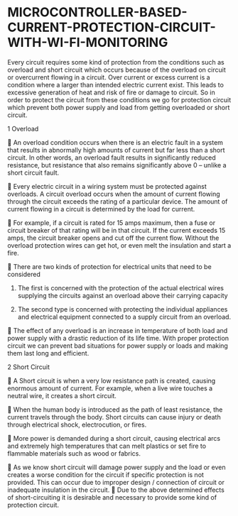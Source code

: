# MICROCONTROLLER-BASED-CURRENT-PROTECTION-CIRCUIT-WITH-WI-FI-MONITORING

Every circuit requires some kind of protection from the conditions such as overload and short 
circuit which occurs because of the overload on circuit or overcurrent flowing in a circuit. 
Over current or excess current is a condition where a larger than intended electric current 
exist. This leads to excessive generation of heat and risk of fire or damage to circuit. So in 
order to protect the circuit from these conditions we go for protection circuit which prevent 
both power supply and load from getting overloaded or short circuit.  
 
1 Overload 

 An overload condition occurs when there is an electric fault in a system that results in 
abnormally high amounts of current but far less than a short circuit.  In other words, 
an overload fault results in significantly reduced resistance, but resistance that also 
remains significantly above 0 – unlike a short circuit fault.

 Every electric circuit in a wiring system must be protected against overloads.  A 
circuit overload occurs when the amount of current flowing through the circuit 
exceeds the rating of a particular device. The amount of current flowing in a circuit is 
determined by the load for current. 

 For example, if a circuit is rated for 15 amps maximum, then a fuse or circuit breaker 
of that rating will be in that circuit. If the current exceeds 15 amps, the circuit breaker 
opens and cut off the current flow. Without the overload protection wires can get hot, 
or even melt the insulation and start a fire.

 There are two kinds of protection for electrical units that need to be considered 

1. The first is concerned with the protection of the actual electrical wires supplying 
the circuits against an overload above their carrying capacity

3. The second type is concerned with protecting the individual appliances and 
electrical equipment connected to a supply circuit from an overload.
 
 The effect of any overload is an increase in temperature of both load and power 
supply with a drastic reduction of its life time. With proper protection circuit we can 
prevent bad situations for power supply or loads and making them last long and 
efficient. 
                             
2 Short Circuit 

 A Short circuit is when a very low resistance path is created, causing enormous 
amount of current. For example, when a live wire touches a neutral wire, it creates a 
short circuit.

 When the human body is introduced as the path of least resistance, the current travels 
through the body. Short circuits can cause injury or death through electrical shock, 
electrocution, or fires. 

 More power is demanded during a short circuit, causing electrical arcs and extremely 
high temperatures that can melt plastics or set fire to flammable materials such as 
wood or fabrics. 

 As we know short circuit will damage power supply and the load or even creates 
a worse condition for the circuit if specific protection is not provided. This can occur 
due to improper design / connection of circuit or inadequate insulation in the circuit. 
 Due to the above determined effects of short-circuiting it is desirable and necessary 
to provide some kind of protection circuit.
